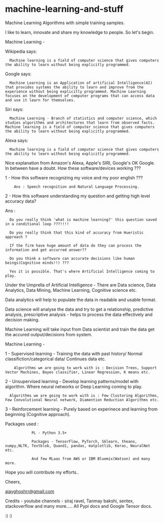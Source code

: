 # machine-learning-and-stuff
Machine Learning Algorithms with simple training samples.

I like to learn, innovate and share my knowledge to people. So let's begin.

Machine Learning -

Wikipedia says: 

      Machine learning is a field of computer science that gives computers the ability to learn without being explicitly programmed.

Google says:

      Machine Learning is an Application of artificial Intelligence(AI) that provides systems the ability to learn and improve from the experience without being explicitly programmed. Machine Learning focuses on the development of computer programs that can access data and use it learn for themselves.

Siri says: 
      
      Machine Learning - Branch of statistics and computer science, which studies algorithms and architectures that learn from observed facts. Machine learning is a field of computer science that gives computers the ability to learn without being explicitly programmed.

Alexa says: 
      
      Machine learning is a field of computer science that gives computers the ability to learn without being explicitly programmed.

Nice explanation from Amazon's Alexa, Apple's SIRI, Google's OK Google.
In between have a doubt. How these software/devices working ???


1 - How this software recognizing my voice and my poor english ??? 


        Ans : Speech recognition and Natural Language Processing.


2 - How this software understanding my question and getting high level accuracy data?


Ans : 

      Do you really think 'what is machine learning?' this question saved in a conditional loop ???!!!!

      Do you really think that this kind of accuracy from Hueristic approach ?
      
      If the firm have huge amount of data do they can process the information and get accurred answer??
      
      Do you think a software can accurate decisions like human beings(Cognitive minds!!) ???
      
      Yes it is possible. That's where Artificial Intelligence coming to play.
      
Under the Umprella of Artificial Intelligence - There are Data science, Data Analytics, Data Mining, Machine Learning, Cognitive science etc.

Data analytics will help to populate the data in readable and usable format.

Data science will analyse the data and try to get a relationship, predictive analysis, prescriptive analysis - helps to process the data effectively and decision making.

Machine Learning will take input from Data scientist and train the data get the accured output/decisions from system.

Machine Learning - 

1 - Supervised learning  - Training the data with past history/ Normal classifiction/categorical data/ Continues data etc.

        Algorithms we are going to work with is : Decision Trees, Support Vector Machines, Bayes classifier, Linear Regression, K means etc.

2 - Unsupervised learning - Develop learning patterns/model with algorithm. Where neural networks or Deep Learning coming to play.

      Algorithms we are going to work with is : Few Clustoring Algorithms, Few Convolutional Neural network, Diamention Reduction Algorithms etc.

3 - Reinforcement learning - Purely based on experinece and learning from beginning (Cognitive approach).


Packages used : 

                PL - Python 3.5+
                
                Packages - TensorFlow, PyTorch, Sklearn, theano, numpy,NLTK, Textblob, Quand1, pandas, matplotlib, Keras, NeuralNet etc.
                
                And few MLaas from AWS or IBM Bluemix(Watson) and many more.
                
           
                
 Hope you will contribute my efforts..
 
 Cheers,
 
 ajayghoshrr@gmail.com 
 
 Credits - youtube channels - siraj ravel, Tanmay bakshi, sentex, stackoverflow and many more.....
 All Pypi docs and Google Tensor docs.
 
:) :)
